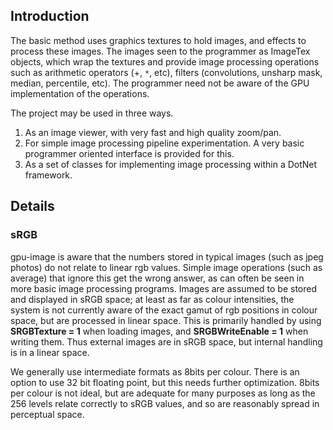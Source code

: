 ## Introduction ##

The basic method uses graphics textures to hold images, and effects to process these images.  The images seen to the programmer as ImageTex objects, which wrap the textures and provide image processing operations such as arithmetic operators (+, `*`, etc), filters (convolutions, unsharp mask, median, percentile, etc).  The programmer need not be aware of the GPU implementation of the operations.

The project may be used in three ways.
  1. As an image viewer, with very fast and high quality zoom/pan.
  1. For simple image processing pipeline experimentation.  A very basic programmer oriented interface is provided for this.
  1. As a set of classes for implementing image processing within a DotNet framework.


## Details ##

### sRGB ###
gpu-image is aware that the numbers stored in typical images (such as jpeg photos) do not relate to linear rgb values.  Simple image operations (such as average) that ignore this get the wrong answer, as can often be seen in more basic image processing programs.  Images are assumed to be stored and displayed in sRGB space; at least as far as colour intensities, the system is not currently aware of the exact gamut of rgb positions in colour space, but are processed in linear space.  This is primarily handled by using **SRGBTexture = 1** when loading images, and **SRGBWriteEnable = 1** when writing them.  Thus external images are in sRGB space, but internal handling is in a linear space.

We generally use intermediate formats as 8bits per colour.  There is an option to use 32 bit floating point, but this needs further optimization.  8bits per colour is not ideal, but are adequate for many purposes as long as the 256 levels relate correctly to sRGB values, and so are reasonably spread in perceptual space.